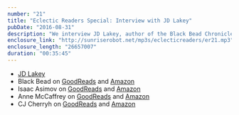 ```yaml
---
number: "21"
title: "Eclectic Readers Special: Interview with JD Lakey"
pubDate: "2016-08-31"
description: "We interview JD Lakey, author of the Black Bead Chronicles. We delve deep into the world and find out it is made up of more than psychics, the importance of their matriarchal society and a whole lot more. We also discuss her unusual inspiration to help her write."
enclosure_link: "http://sunriserobot.net/mp3s/eclecticreaders/er21.mp3"
enclosure_length: "26657007"
duration: "00:35:45"
---
```

- [JD Lakey](http://jdlakey.com/)
- Black Bead on [GoodReads](https://www.goodreads.com/book/show/28869444-black-bead) and [Amazon](https://amzn.com/B01AIK7OSM)
- Isaac Asimov on [GoodReads](https://www.goodreads.com/author/show/16667.Isaac_Asimov) and [Amazon](https://www.amazon.com/Isaac-Asimov/e/B003RY2ISS)
- Anne McCaffrey on [GoodReads](https://www.goodreads.com/author/show/26.Anne_McCaffrey) and [Amazon](https://www.amazon.com/Anne-McCaffrey/e/B000ARA0JO)
- CJ Cherryh on [GoodReads](https://www.goodreads.com/author/show/989968.C_J_Cherryh) and [Amazon](https://www.amazon.com/C.-J.-Cherryh/e/B000APR80U)

